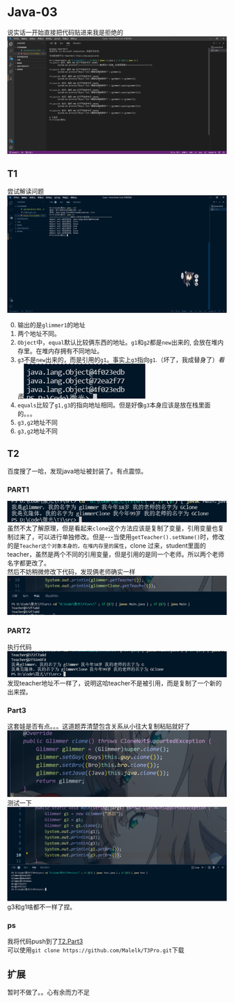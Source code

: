 # Java-03
说实话一开始直接把代码贴进来我是拒绝的
![](J3.png)
## T1
尝试解读问题
![](3-1.png)    

0. 输出的是`glimmer1`的地址
1. 两个地址不同。
2. `Object`中，`equal`默认比较俩东西的地址。`g1`和`g2`都是`new`出来的, 会放在堆内存里。在堆内存拥有不同地址。
3. `g3`不是`new`出来的，而是引用的`g1`。事实上`g3`指向`g1`.（坏了，我成替身了）*看图*![](18547.png)
4. `equals`比较了`g1,g3`的指向地址相同。但是好像`g3`本身应该是放在栈里面的。。。
5. `g3,g2`地址不同
6. `g3,g2`地址不同
## T2
百度搜了一哈，发现java地址被封装了。有点震惊。
### PART1
![](awdad.png)
虽然不太了解原理，但是看起来`clone`这个方法应该是复制了变量，引用变量也复制过来了，可以进行单独修改。但是---当使用`getTeacher().setName()`时，修改的是`Teacher这个对象本身的，在堆内存里的属性`，clone 过来，student里面的teacher，虽然是两个不同的引用变量，但是引用的是同一个老师。所以两个老师名字都更改了。  
然后不妨稍微修改下代码，发现俩老师确实一样
![](ade.png)
### PART2
执行代码
![](p2.png)
发现teacher地址不一样了，说明这哈teacher不是被引用，而是复制了一个新的出来捏。
### Part3
这套娃是否有点。。。这道题弄清楚包含关系从小往大复制粘贴就好了
![](1111.png)
测试一下
![](cs1.png)
g3和g1啥都不一样了捏。  
### ps
我将代码push到了[T2.Part3](https://github.com/Malelk/T3Pro)    
可以使用`git clone https://github.com/Malelk/T3Pro.git`下载  
## 扩展
暂时不做了。。心有余而力不足
